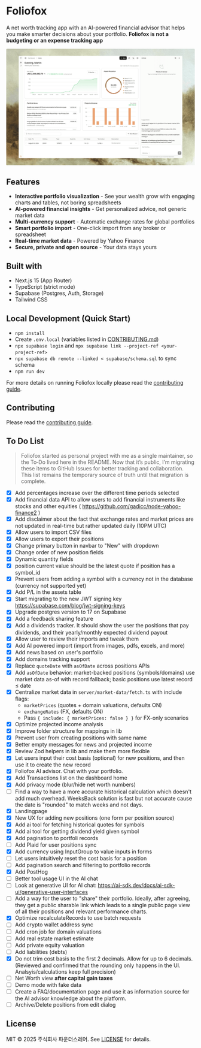 # Foliofox

A net worth tracking app with an AI-powered financial advisor that helps you make smarter decisions about your portfolio. **Foliofox is not a budgeting or an expense tracking app**

![hero](/public/images/github/readme-hero.png)

## Features

- **Interactive portfolio visualization** - See your wealth grow with engaging charts and tables, not boring spreadsheets
- **AI-powered financial insights** - Get personalized advice, not generic market data
- **Multi-currency support** - Automatic exchange rates for global portfolios
- **Smart portfolio import** - One-click import from any broker or spreadsheet
- **Real-time market data** - Powered by Yahoo Finance
- **Secure, private and open source** - Your data stays yours

## Built with

- Next.js 15 (App Router)
- TypeScript (strict mode)
- Supabase (Postgres, Auth, Storage)
- Tailwind CSS

## Local Development (Quick Start)

- `npm install`
- Create `.env.local` (variables listed in [CONTRIBUTING.md](/CONTRIBUTING.md))
- `npx supabase login` and `npx supabase link --project-ref <your-project-ref>`
- `npx supabase db remote --linked < supabase/schema.sql` to sync schema
- `npm run dev`

For more details on running Foliofox locally please read the [contributing guide](/CONTRIBUTING.md).

## Contributing

Please read the [contributing guide](/CONTRIBUTING.md).

## To Do List

> Foliofox started as personal project with me as a single maintainer, so the To‑Do lived here in the README. Now that it’s public, I’m migrating these items to GitHub Issues for better tracking and collaboration. This list remains the temporary source of truth until that migration is complete.

- [x] Add percentages increase over the different time periods selected
- [x] Add financial data API to allow users to add financial instruments like stocks and other equities ( https://github.com/gadicc/node-yahoo-finance2 )
- [x] Add disclaimer about the fact that exchange rates and market prices are not updated in real-time but rather updated daily (10PM UTC)
- [x] Allow users to import CSV files
- [x] Allow users to export their positions
- [x] Change primary button in navbar to "New" with dropdown
- [x] Change order of new position fields
- [x] Dynamic quantity fields
- [x] position current value should be the latest quote if position has a symbol_id
- [x] Prevent users from adding a symbol with a currency not in the database (currency not supported yet)
- [x] Add P/L in the assets table
- [x] Start migrating to the new JWT signing key https://supabase.com/blog/jwt-signing-keys
- [x] Upgrade postgres version to 17 on Supabase
- [x] Add a feedback sharing feature
- [x] Add a dividends tracker. It should show the user the positions that pay dividends, and their yearly/monthly expected dividend payout
- [x] Allow user to review their imports and tweak them
- [x] Add AI powered import (import from images, pdfs, excels, and more)
- [x] Add news based on user's portfolio
- [x] Add domains tracking support
- [x] Replace `quoteDate` with `asOfDate` across positions APIs
- [x] Add `asOfDate` behavior: market-backed positions (symbols/domains) use market data as-of with record fallback; basic positions use latest record ≤ date
- [x] Centralize market data in `server/market-data/fetch.ts` with include flags:
  - `marketPrices` (quotes + domain valuations, defaults ON)
  - `exchangeRates` (FX, defaults ON)
  - Pass `{ include: { marketPrices: false } }` for FX-only scenarios
- [x] Optimize projected income analysis
- [x] Improve folder structure for mappings in lib
- [x] Prevent user from creating positions with same name
- [x] Better empty messages for news and projected income
- [x] Review Zod helpers in lib and make them more flexible
- [x] Let users input their cost basis (optional) for new positions, and then use it to create the new record
- [x] Foliofox AI advisor. Chat with your portfolio.
- [x] Add Transactions list on the dashboard home
- [x] Add privacy mode (blur/hide net worth numbers)
- [ ] Find a way to have a more accurate historical calculation which doesn't add much overhead. WeeksBack solution is fast but not accurate cause the date is "rounded" to match weeks and not days.
- [x] Landingpage
- [x] New UX for adding new positions (one form per position source)
- [x] Add ai tool for fetching historical quotes for symbols
- [x] Add ai tool for getting dividend yield given symbol
- [x] Add pagination to portfoli records
- [ ] Add Plaid for user positions sync
- [x] Add currency using InputGroup to value inputs in forms
- [ ] Let users intuitively reset the cost basis for a position
- [ ] Add pagination search and filtering to portfolio records
- [x] Add PostHog
- [ ] Better tool usage UI in the AI chat
- [ ] Look at generative UI for AI chat: https://ai-sdk.dev/docs/ai-sdk-ui/generative-user-interfaces
- [ ] Add a way for the user to "share" their portfolio. Ideally, after agreeing, they get a public sharable link which leads to a single public page view of all their positions and relevant performance charts.
- [x] Optimize recalculateRecords to use batch requests
- [ ] Add crypto wallet address sync
- [ ] Add cron job for domain valuations
- [ ] Add real estate market estimate
- [ ] Add private equity valuation
- [ ] Add liabilities (debts)
- [x] Do not trim cost basis to the first 2 decimals. Allow for up to 6 decimals. (Reviewed and confirmed that the rounding only happens in the UI. Analsyis/calculations keep full precision)
- [ ] Net Worth view **after capital gain taxes**
- [ ] Demo mode with fake data
- [ ] Create a FAQ/documentation page and use it as information source for the AI advisor knowledge about the platform.
- [ ] Archive/Delete positions from edit dialog

## License

MIT © 2025 주식회사 파운더스레어. See [LICENSE](https://github.com/unav4ila8le/foliofox/blob/main/LICENSE) for details.
